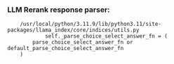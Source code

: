 ### LLM Rerank response parser:

        /usr/local/python/3.11.9/lib/python3.11/site-packages/llama_index/core/indices/utils.py
                self._parse_choice_select_answer_fn = (
            parse_choice_select_answer_fn or default_parse_choice_select_answer_fn
        )